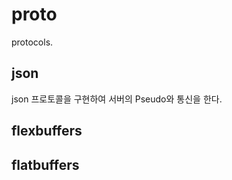 # proto

protocols. 

## json 

json 프로토콜을 구현하여 서버의 Pseudo와 통신을 한다. 

## flexbuffers 


## flatbuffers



